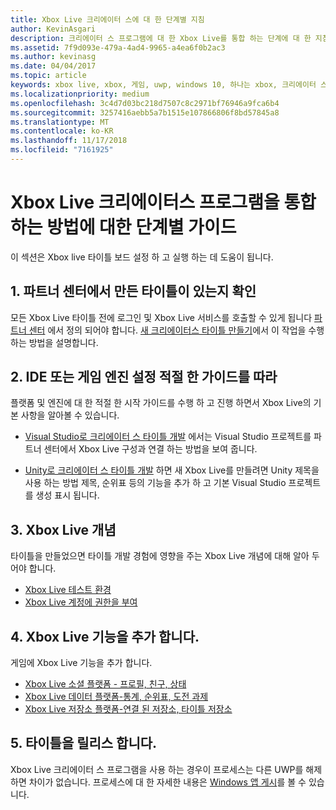 ```yaml
---
title: Xbox Live 크리에이터 스에 대 한 단계별 지침
author: KevinAsgari
description: 크리에이터 스 프로그램에 대 한 Xbox Live를 통합 하는 단계에 대 한 지침을 제공 합니다.
ms.assetid: 7f9d093e-479a-4ad4-9965-a4ea6f0b2ac3
ms.author: kevinasg
ms.date: 04/04/2017
ms.topic: article
keywords: xbox live, xbox, 게임, uwp, windows 10, 하나는 xbox, 크리에이터 스
ms.localizationpriority: medium
ms.openlocfilehash: 3c4d7d03bc218d7507c8c2971bf76946a9fca6b4
ms.sourcegitcommit: 3257416aebb5a7b1515e107866806f8bd57845a8
ms.translationtype: MT
ms.contentlocale: ko-KR
ms.lasthandoff: 11/17/2018
ms.locfileid: "7161925"
---
```

# <a name="step-by-step-guide-to-integrate-xbox-live-creators-program"></a>Xbox Live 크리에이터스 프로그램을 통합하는 방법에 대한 단계별 가이드

이 섹션은 Xbox live 타이틀 보드 설정 하 고 실행 하는 데 도움이 됩니다.

## <a name="1-ensure-you-have-a-title-created-in-partner-center"></a>1. 파트너 센터에서 만든 타이틀이 있는지 확인
모든 Xbox Live 타이틀 전에 로그인 및 Xbox Live 서비스를 호출할 수 있게 됩니다 [파트너 센터](https://partner.microsoft.com/dashboard) 에서 정의 되어야 합니다.  [새 크리에이터스 타이틀 만들기](create-and-test-a-new-creators-title.md)에서 이 작업을 수행하는 방법을 설명합니다.

## <a name="2-follow-the-appropriate-guide-to-setup-your-ide-or-game-engine"></a>2. IDE 또는 게임 엔진 설정 적절 한 가이드를 따라
플랫폼 및 엔진에 대 한 적절 한 시작 가이드를 수행 하 고 진행 하면서 Xbox Live의 기본 사항을 알아볼 수 있습니다.

* [Visual Studio로 크리에이터 스 타이틀 개발](develop-creators-title-with-visual-studio.md) 에서는 Visual Studio 프로젝트를 파트너 센터에서 Xbox Live 구성과 연결 하는 방법을 보여 줍니다.

* [Unity로 크리에이터 스 타이틀 개발](develop-creators-title-with-unity.md) 하면 새 Xbox Live를 만들려면 Unity 제목을 사용 하는 방법 제목, 순위표 등의 기능을 추가 하 고 기본 Visual Studio 프로젝트를 생성 표시 됩니다.

## <a name="3-xbox-live-concepts"></a>3. Xbox Live 개념
타이틀을 만들었으면 타이틀 개발 경험에 영향을 주는 Xbox Live 개념에 대해 알아 두어야 합니다.

- [Xbox Live 테스트 환경](../xbox-live-sandboxes.md)
- [Xbox Live 계정에 권한을 부여](authorize-xbox-live-accounts.md)

## <a name="4-add-xbox-live-features"></a>4. Xbox Live 기능을 추가 합니다.

게임에 Xbox Live 기능을 추가 합니다.

- [Xbox Live 소셜 플랫폼 - 프로필, 친구, 상태](../social-platform/social-platform.md)
- [Xbox Live 데이터 플랫폼-통계, 순위표, 도전 과제](../data-platform/data-platform.md)
- [Xbox Live 저장소 플랫폼-연결 된 저장소, 타이틀 저장소](../storage-platform/storage-platform.md)

## <a name="5-release-your-title"></a>5. 타이틀을 릴리스 합니다.

Xbox Live 크리에이터 스 프로그램을 사용 하는 경우이 프로세스는 다른 UWP를 해제 하면 차이가 없습니다.  프로세스에 대 한 자세한 내용은 [Windows 앱 게시](https://developer.microsoft.com/en-us/store/publish-apps)를 볼 수 있습니다.
